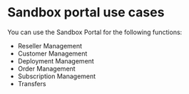# Sandbox portal use cases

You can use the Sandbox Portal for the following functions:

- Reseller Management
- Customer Management
- Deployment Management
- Order Management
- Subscription Management
- Transfers
